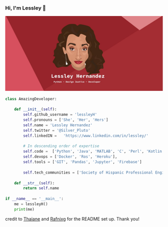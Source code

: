 ### Hi, I'm Lessley 👋
![](https://github.com/lessleyH/lessleyH/blob/9fb621b0da80ca6d0cddff73531337a09a2ceaed/lessley_header.jpeg)


```python
class AmazingDeveloper:

    def __init__(self):
        self.github_username = 'lessleyH'
        self.pronouns = ['She', 'Her', 'Hers']
        self.name = 'Lessley Hernandez'
        self.twitter = '@Silver_Pluto'
        self.linkedIN =   'https://www.linkedin.com/in/lessley/'
        
        # In descending order of expertise
        self.code =  ['Python', 'Java', 'MATLAB', 'C', 'Perl', 'Kotlin', 'HTML', 'CSS', 'JavaScript', 'ReactJS', 'Boostrap']
        self.devops = ['Docker', 'Ros', 'Heroku'],
        self.tools = ['GIT', 'Pandas', 'Jupyter', 'Firebase']
        
        self.tech_communities = ['Society of Hispanic Professional Engineers', 'Latinas in Tech', 'Reboot', 'Rewriting the Code']

    def __str__(self):
        return self.name

if __name__ == '__main__':
    me = lessleyH()
    print(me)
```

credit to [Thaiane](https://github.com/Thaiane/Thaiane/blob/master/README.md) and [Rafnixg](https://github.com/rafnixg/rafnixg/blob/master/README.md) for the README set up. Thank you!
